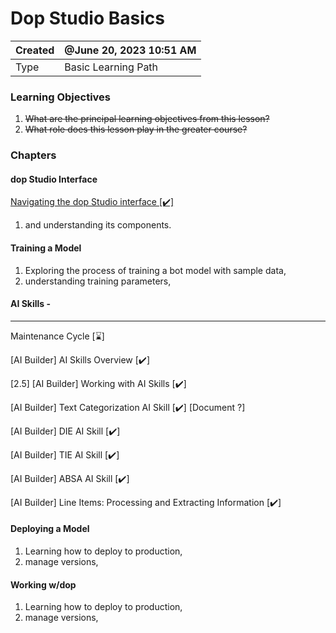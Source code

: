 # Dop Studio Basics

| Created | @June 20, 2023 10:51 AM |
| ------- | ----------------------- |
| Type    | Basic Learning Path     |

### Learning Objectives <a href="#41fe4128-2a5b-4d98-b5f5-2776cfcf9f2e" id="41fe4128-2a5b-4d98-b5f5-2776cfcf9f2e"></a>

1. ~~What are the principal learning objectives from this lesson?~~
2. ~~What role does this lesson play in the greater course?~~

### Chapters <a href="#b2f5ad35-1304-4f25-8419-f85359c7cc2d" id="b2f5ad35-1304-4f25-8419-f85359c7cc2d"></a>

#### dop Studio Interface <a href="#468b7782-e226-460f-bc54-3e67fcb0c93b" id="468b7782-e226-460f-bc54-3e67fcb0c93b"></a>

[Navigating the dop Studio interface \[✔️\]](https://www.notion.so/Navigating-the-dop-Studio-interface-02c423bfda654639a8e961fa72589f89?pvs=21)

1. and understanding its components.

#### Training a Model <a href="#89ff1ba8-7b7b-44bf-a093-6d9933ca16ce" id="89ff1ba8-7b7b-44bf-a093-6d9933ca16ce"></a>

1. Exploring the process of training a bot model with sample data,
2. understanding training parameters,

#### AI Skills - <a href="#e5f4718d-25b0-4127-9966-394f4fdda918" id="e5f4718d-25b0-4127-9966-394f4fdda918"></a>

***

Maintenance Cycle \[⌛]

\[AI Builder] AI Skills Overview \[✔️]

\[2.5] \[AI Builder] Working with AI Skills \[✔️]

\[AI Builder] Text Categorization AI Skill \[✔️] \[Document ?]

\[AI Builder] DIE AI Skill \[✔️]

\[AI Builder] TIE AI Skill \[✔️]

\[AI Builder] ABSA AI Skill \[✔️]

\[AI Builder] Line Items: Processing and Extracting Information \[✔️]



#### Deploying a Model <a href="#aa4ae151-955b-40f9-95bf-ffefb39e39b3" id="aa4ae151-955b-40f9-95bf-ffefb39e39b3"></a>

1. Learning how to deploy to production,
2. manage versions,

#### Working w/dop <a href="#abd8a903-0693-46b6-b9fc-10fa34db39a3" id="abd8a903-0693-46b6-b9fc-10fa34db39a3"></a>

1. Learning how to deploy to production,
2. manage versions,



